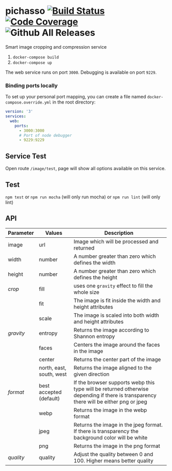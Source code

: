 # pichasso [![Build Status](https://travis-ci.org/pichasso/pichasso.svg?branch=master)](https://travis-ci.org/pichasso/pichasso)[![Code Coverage](https://codecov.io/github/pichasso/pichasso/coverage.svg?branch=master)](https://codecov.io/github/pichasso/pichasso)![Github All Releases](https://img.shields.io/github/downloads/pichasso/pichasso/total.svg)

Smart image cropping and compression service

1. `docker-compose build`
2. `docker-compose up`

The web service runs on port `3000`. Debugging is available on port `9229`.

### Binding ports locally

To set up your personal port mapping, you can create a file named `docker-compose.override.yml` in the root directory:

```yaml
version: '3'
services:
  web:
    ports:
      - 3000:3000
      # Port of node debugger
      - 9229:9229
```

## Service Test

Open route `/image/test`, page will show all options available on this service.

## Test

`npm test`
or `npm run mocha` (will only run mocha)
or `npm run lint` (will only lint)

## API

| Parameter | Values | Description |
| --- | --- | --- |
| image | url | Image which will be processed and returned |
| width | number | A number greater than zero which defines the width |
| height | number | A number greater than zero which defines the height |
| *crop* | fill | uses one `gravity` effect to fill the whole size |
|  | fit | The image is fit inside the width and height attributes |
|  | scale | The image is scaled into both width and height attributes |
| *gravity* | entropy | Returns the image according to Shannon entropy |
|  | faces | Centers the image around the faces in the image |
|  | center | Returns the center part of the image |
|  | north, east, south, west | Returns the image aligned to the given direction |
| *format* | best accepted (default) | If the browser supports webp this type will be returned otherwise depending if there is transparency there will be either png or jpeg |
|  | webp | Returns the image in the webp format |
|  | jpeg | Returns the image in the jpeg format. If there is transparency the background color will be white |
|  | png | Returns the image in the png format |
| *quality* | quality | Adjust the quality between 0 and 100. Higher means better quality |



